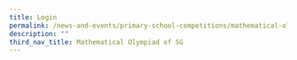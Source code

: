 ```yaml
---
title: Login
permalink: /news-and-events/primary-school-competitions/mathematical-olympiad-of-sg/login/
description: ""
third_nav_title: Mathematical Olympiad of SG
---
```

